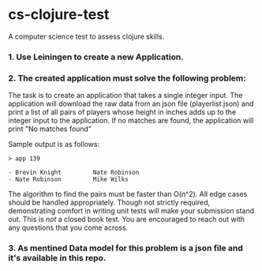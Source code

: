 # cs-clojure-test
A computer science test to assess clojure skills. 

<h3>1. Use Leiningen to create a new Application.</h3> 
<h3>2. The created application must solve the following problem:</h3>

  The task is to create an application that takes a single integer input. The
  application will download the raw data from an json file (playerlist.json)
  and print a list of all pairs of players whose height in inches adds up to the integer input to the application. If no matches are found, the application will print "No matches found"

  Sample output is as follows:
  ```
  > app 139

  - Brevin Knight         Nate Robinson
  - Nate Robinson         Mike Wilks
  ```

  The algorithm to find the pairs must be faster than O(n^2). All edge cases
  should be handled appropriately. Though not strictly required, demonstrating
  comfort in writing unit tests will make your submission stand out. This is
  _not_ a closed book test. You are encouraged to reach out with any questions
  that you come across.


<h3>3. As mentined Data model for this problem is a json file and it's available in this repo.</h3> 


